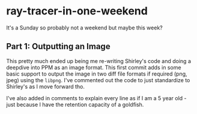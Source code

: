 # ray-tracer-in-one-weekend
It's a Sunday so probably not a weekend but maybe this week?

## Part 1: Outputting an Image
This pretty much ended up being me re-writing Shirley's code and doing a deepdive into PPM as an image format. This first commit adds in some basic support to output the image in two diff file formats if required (png, jpeg) using the  `libpng`. I've commented out the code to just standardize to Shirley's as I move forward tho. 

I've also added in comments to explain every line as if I am a 5 year old - just because I have the retention capacity of a goldfish. 
